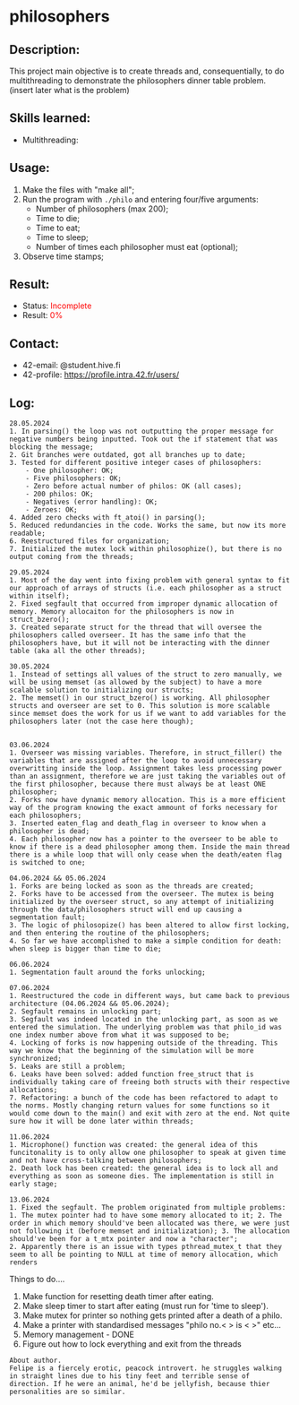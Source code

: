 # philosophers

## Description:
This project main objective is to create threads and, consequentially, to do multithreading to demonstrate the philosophers dinner table problem. (insert later what is the problem)

## Skills learned:
- Multithreading: <PLACEHOLDER>

## Usage:
1. Make the files with "make all";
2. Run the program with ```./philo``` and entering four/five arguments:
	- Number of philosophers (max 200);
	- Time to die;
	- Time to eat;
	- Time to sleep;
	- Number of times each philosopher must eat (optional);
3. Observe time stamps;

## Result:
- Status: <span style="color:red">Incomplete</span>
- Result: <span style="color:red">0%</span>

## Contact: 
- 42-email: <PLACEHOLDER>@student.hive.fi
- 42-profile: [https://profile.intra.42.fr/users/<INSERTUSERNAME>](https://profile.intra.42.fr/users/<INSERTUSERNAME>)

## Log:
```
28.05.2024
1. In parsing() the loop was not outputting the proper message for negative numbers being inputted. Took out the if statement that was blocking the message;
2. Git branches were outdated, got all branches up to date;
3. Tested for different positive integer cases of philosophers:
	- One philosopher: OK;
	- Five philosophers: OK;
	- Zero before actual number of philos: OK (all cases);
	- 200 philos: OK;
	- Negatives (error handling): OK;
	- Zeroes: OK;
4. Added zero checks with ft_atoi() in parsing();
5. Reduced redundancies in the code. Works the same, but now its more readable;
6. Reestructured files for organization;
7. Initialized the mutex lock within philosophize(), but there is no output coming from the threads;

29.05.2024
1. Most of the day went into fixing problem with general syntax to fit our approach of arrays of structs (i.e. each philosopher as a struct within itself);
2. Fixed segfault that occurred from improper dynamic allocation of memory. Memory allocaiton for the philosophers is now in struct_bzero();
3. Created separate struct for the thread that will oversee the philosophers called overseer. It has the same info that the philosophers have, but it will not be interacting with the dinner table (aka all the other threads);

30.05.2024
1. Instead of settings all values of the struct to zero manually, we will be using memset (as allowed by the subject) to have a more scalable solution to initializing our structs;
2. The memset() in our struct_bzero() is working. All philosopher structs and overseer are set to 0. This solution is more scalable since memset does the work for us if we want to add variables for the philosophers later (not the case here though);


03.06.2024
1. Overseer was missing variables. Therefore, in struct_filler() the variables that are assigned after the loop to avoid unnecessary overwritting inside the loop. Assignment takes less processing power than an assignment, therefore we are just taking the variables out of the first philosopher, because there must always be at least ONE philosopher;
2. Forks now have dynamic memory allocation. This is a more efficient way of the program knowing the exact ammount of forks necessary for each philosophers;
3. Inserted eaten_flag and death_flag in overseer to know when a philosopher is dead; 
4. Each philosopher now has a pointer to the overseer to be able to know if there is a dead philosopher among them. Inside the main thread there is a while loop that will only cease when the death/eaten flag is switched to one;

04.06.2024 && 05.06.2024
1. Forks are being locked as soon as the threads are created;
2. Forks have to be accessed from the overseer. The mutex is being initialized by the overseer struct, so any attempt of initializing through the data/philosophers struct will end up causing a segmentation fault;
3. The logic of philosopize() has been altered to allow first locking, and then entering the routine of the philosophers;
4. So far we have accomplished to make a simple condition for death: when sleep is bigger than time to die;

06.06.2024
1. Segmentation fault around the forks unlocking;

07.06.2024
1. Reestructured the code in different ways, but came back to previous architecture (04.06.2024 && 05.06.2024);
2. Segfault remains in unlocking part;
3. Segfault was indeed located in the unlocking part, as soon as we entered the simulation. The underlying problem was that philo_id was one index number above from what it was supposed to be;
4. Locking of forks is now happening outside of the threading. This way we know that the beginning of the simulation will be more synchronized;
5. Leaks are still a problem;
6. Leaks have been solved: added function free_struct that is individually taking care of freeing both structs with their respective allocations;
7. Refactoring: a bunch of the code has been refactored to adapt to the norms. Mostly changing return values for some functions so it would come down to the main() and exit with zero at the end. Not quite sure how it will be done later within threads;

11.06.2024
1. Microphone() function was created: the general idea of this funcitonality is to only allow one philosopher to speak at given time and not have cross-talking between philosophers;
2. Death lock has been created: the general idea is to lock all and everything as soon as someone dies. The implementation is still in early stage;

13.06.2024
1. Fixed the segfault. The problem originated from multiple problems: 1. The mutex pointer had to have some memory allocated to it; 2. The order in which memory should've been allocated was there, we were just not following it (before memset and initialization); 3. The allocation should've been for a t_mtx pointer and now a "character";
2. Apparently there is an issue with types pthread_mutex_t that they seem to all be pointing to NULL at time of memory allocation, which renders 
```

Things to do....
1. Make function for resetting death timer after eating.
2. Make sleep timer to start after eating (must run for 'time to sleep').
3. Make mutex for printer so nothing gets printed after a death of a philo.
4. Make a printer with standardised messages "philo no.< > is < >" etc...
5. Memory management - DONE
6. Figure out how to lock everything and exit from the threads
```
About author.
Felipe is a fiercely erotic, peacock introvert. he struggles walking in straight lines due to his tiny feet and terrible sense of direction. If he were an animal, he'd be jellyfish, because thier personalities are so similar.
```
